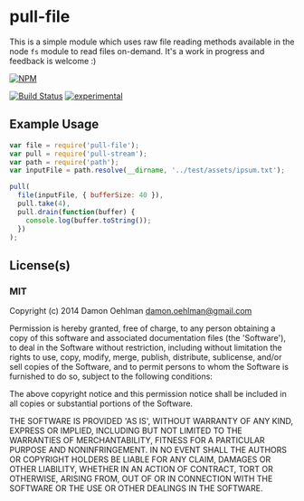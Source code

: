 # pull-file

This is a simple module which uses raw file reading methods available in
the node `fs` module to read files on-demand.  It's a work in progress
and feedback is welcome :)


[![NPM](https://nodei.co/npm/pull-file.png)](https://nodei.co/npm/pull-file/)

[![Build Status](https://img.shields.io/travis/DamonOehlman/pull-file.svg?branch=master)](https://travis-ci.org/DamonOehlman/pull-file) [![experimental](https://img.shields.io/badge/stability-experimental-red.svg)](https://github.com/badges/stability-badges) 

## Example Usage

```js
var file = require('pull-file');
var pull = require('pull-stream');
var path = require('path');
var inputFile = path.resolve(__dirname, '../test/assets/ipsum.txt');

pull(
  file(inputFile, { bufferSize: 40 }),
  pull.take(4),
  pull.drain(function(buffer) {
    console.log(buffer.toString());
  })
);
```

## License(s)

### MIT

Copyright (c) 2014 Damon Oehlman <damon.oehlman@gmail.com>

Permission is hereby granted, free of charge, to any person obtaining
a copy of this software and associated documentation files (the
'Software'), to deal in the Software without restriction, including
without limitation the rights to use, copy, modify, merge, publish,
distribute, sublicense, and/or sell copies of the Software, and to
permit persons to whom the Software is furnished to do so, subject to
the following conditions:

The above copyright notice and this permission notice shall be
included in all copies or substantial portions of the Software.

THE SOFTWARE IS PROVIDED 'AS IS', WITHOUT WARRANTY OF ANY KIND,
EXPRESS OR IMPLIED, INCLUDING BUT NOT LIMITED TO THE WARRANTIES OF
MERCHANTABILITY, FITNESS FOR A PARTICULAR PURPOSE AND NONINFRINGEMENT.
IN NO EVENT SHALL THE AUTHORS OR COPYRIGHT HOLDERS BE LIABLE FOR ANY
CLAIM, DAMAGES OR OTHER LIABILITY, WHETHER IN AN ACTION OF CONTRACT,
TORT OR OTHERWISE, ARISING FROM, OUT OF OR IN CONNECTION WITH THE
SOFTWARE OR THE USE OR OTHER DEALINGS IN THE SOFTWARE.
